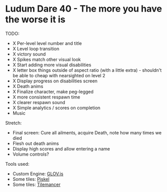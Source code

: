 Ludum Dare 40 - The more you have the worse it is
=================================================

TODO:
* X Per-level level number and title
* X Level loop transition
* X victory sound
* X Spikes match other visual look
* X Start adding more visual disabilities
* X letter box things outside of aspect ratio (with a little extra) - shouldn't be able to cheap with nearsighted on level 2
* X Display progress on disabilities screen
* X Death anims
* X Finalize character, make peg-legged
* X more consistent respawn time
* X clearer respawn sound
* X Simple analytics / scores on completion
* Music

Stretch:
* Final screen: Cure all ailments, acquire Death, note how many times we died
* Flesh out death anims
* Display high scores and allow entering a name
* Volume controls?

Tools used:
* Custom Engine: [GLOV.js](https://github.com/Jimbly/turbulenz-playground)
* Some tiles: [Piskel](https://www.piskelapp.com/)
* Some tiles: [Tilemancer](https://led.itch.io/tilemancer)
